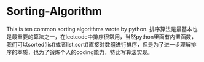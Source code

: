 # Sorting-Algorithm
This is ten common sorting algorithms wrote by python.
排序算法是最基本也是最重要的算法之一，在leetcode中排序很常用，当然python里面有内置函数，我们可以sorted(list)或者list.sort()直接对数组进行排序，但是为了进一步理解排序的本质，也为了锻炼个人的coding能力，特此写算法实现。
